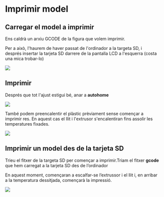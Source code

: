 # Imprimir model

## Carregar el model a imprimir

Ens caldrà un arxiu GCODE de la figura que volem imprimir.

Per a això, l'haurem de haver passat de l'ordinador a la targeta SD, i després insertar la tarjeta SD darrere de la pantalla LCD a l'esquerra (costa una mica trobar-lo)

![](img/Impressora%203D16.png)

## Imprimir

Després que tot l'ajust estigui bé, anar a  __autohome__

![](img/2022-12-13-19-00-25.png)

També podem preencalentir el plàstic prèviament sense començar a imprimir res. En aquest cas el llit i l'extrusor s'encalentiran fins assolir les temperatures fixades.

![](img/Impressora%203D8.png)

## Imprimir un model des de la tarjeta SD

Trieu el fitxer de la targeta SD per començar a imprimir.Triam el fitxer **gcode** que hem carregat a la tarjeta SD des de l’ordinador

En aquest moment, començaran a escalfar-se l’extrussor i el llit i, en arribar a la temperatura dessitjada, començarà la impressió.

![](img/2022-12-13-19-02-28.png)
